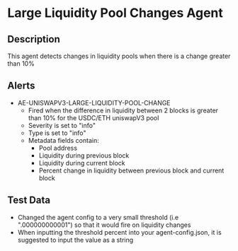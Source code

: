 # Large Liquidity Pool Changes Agent

## Description

This agent detects changes in liquidity pools when there is a change greater than 10%

## Alerts

- AE-UNISWAPV3-LARGE-LIQUIDITY-POOL-CHANGE
  - Fired when the difference in liquidity between 2 blocks is greater than 10% for the USDC/ETH uniswapV3 pool
  - Severity is set to "info"
  - Type is set to "info"
  - Metadata fields contain:
    - Pool address
    - Liquidity during previous block
    - Liquidity during current block
    - Percent change in liquidity between previous block and current block

## Test Data

- Changed the agent config to a very small threshold (i.e ".000000000001") so that it would fire on liquidity changes
- When inputting the threshold percent into your agent-config.json, it is suggested to input the value as a string